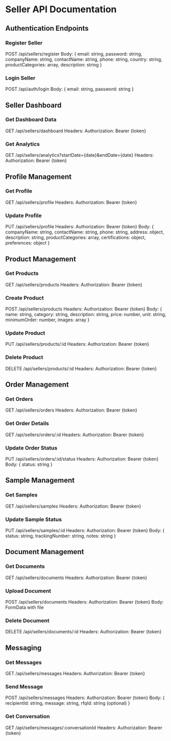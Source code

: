# Seller API Documentation

## Authentication Endpoints

### Register Seller
POST /api/sellers/register
Body: {
  email: string,
  password: string,
  companyName: string,
  contactName: string,
  phone: string,
  country: string,
  productCategories: array,
  description: string
}

### Login Seller
POST /api/auth/login
Body: {
  email: string,
  password: string
}

## Seller Dashboard

### Get Dashboard Data
GET /api/sellers/dashboard
Headers: Authorization: Bearer {token}

### Get Analytics
GET /api/sellers/analytics?startDate={date}&endDate={date}
Headers: Authorization: Bearer {token}

## Profile Management

### Get Profile
GET /api/sellers/profile
Headers: Authorization: Bearer {token}

### Update Profile
PUT /api/sellers/profile
Headers: Authorization: Bearer {token}
Body: {
  companyName: string,
  contactName: string,
  phone: string,
  address: object,
  description: string,
  productCategories: array,
  certifications: object,
  preferences: object
}

## Product Management

### Get Products
GET /api/sellers/products
Headers: Authorization: Bearer {token}

### Create Product
POST /api/sellers/products
Headers: Authorization: Bearer {token}
Body: {
  name: string,
  category: string,
  description: string,
  price: number,
  unit: string,
  minimumOrder: number,
  images: array
}

### Update Product
PUT /api/sellers/products/:id
Headers: Authorization: Bearer {token}

### Delete Product
DELETE /api/sellers/products/:id
Headers: Authorization: Bearer {token}

## Order Management

### Get Orders
GET /api/sellers/orders
Headers: Authorization: Bearer {token}

### Get Order Details
GET /api/sellers/orders/:id
Headers: Authorization: Bearer {token}

### Update Order Status
PUT /api/sellers/orders/:id/status
Headers: Authorization: Bearer {token}
Body: {
  status: string
}

## Sample Management

### Get Samples
GET /api/sellers/samples
Headers: Authorization: Bearer {token}

### Update Sample Status
PUT /api/sellers/samples/:id
Headers: Authorization: Bearer {token}
Body: {
  status: string,
  trackingNumber: string,
  notes: string
}

## Document Management

### Get Documents
GET /api/sellers/documents
Headers: Authorization: Bearer {token}

### Upload Document
POST /api/sellers/documents
Headers: Authorization: Bearer {token}
Body: FormData with file

### Delete Document
DELETE /api/sellers/documents/:id
Headers: Authorization: Bearer {token}

## Messaging

### Get Messages
GET /api/sellers/messages
Headers: Authorization: Bearer {token}

### Send Message
POST /api/sellers/messages
Headers: Authorization: Bearer {token}
Body: {
  recipientId: string,
  message: string,
  rfqId: string (optional)
}

### Get Conversation
GET /api/sellers/messages/:conversationId
Headers: Authorization: Bearer {token}
